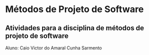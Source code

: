 # Métodos de Projeto de Software
## Atividades para a disciplina de métodos de projeto de software
   Aluno: Caio Victor do Amaral Cunha Sarmento



